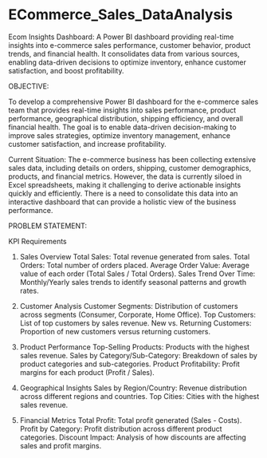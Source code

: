 # ECommerce_Sales_DataAnalysis
Ecom Insights Dashboard: A Power BI dashboard providing real-time insights into e-commerce sales performance, customer behavior, product trends, and financial health. It consolidates data from various sources, enabling data-driven decisions to optimize inventory, enhance customer satisfaction, and boost profitability. 

OBJECTIVE:

To develop a comprehensive Power BI dashboard for the e-commerce sales team that provides real-time insights into sales performance, product performance, geographical distribution, shipping efficiency, and overall financial health. The goal is to enable data-driven decision-making to improve sales strategies, optimize inventory management, enhance customer satisfaction, and increase profitability.

Current Situation: The e-commerce business has been collecting extensive sales data, including details on orders, shipping, customer demographics, products, and financial metrics. However, the data is currently siloed in Excel spreadsheets, making it challenging to derive actionable insights quickly and efficiently. There is a need to consolidate this data into an interactive dashboard that can provide a holistic view of the business performance.

PROBLEM STATEMENT:

KPI Requirements

1. Sales Overview
        Total Sales: Total revenue generated from sales.
        Total Orders: Total number of orders placed.
        Average Order Value: Average value of each order (Total Sales / Total Orders).
        Sales Trend Over Time: Monthly/Yearly sales trends to identify seasonal patterns and growth rates.
   
2. Customer Analysis
        Customer Segments: Distribution of customers across segments (Consumer, Corporate, Home Office).
        Top Customers: List of top customers by sales revenue.
        New vs. Returning Customers: Proportion of new customers versus returning customers.
   
3. Product Performance
        Top-Selling Products: Products with the highest sales revenue.
        Sales by Category/Sub-Category: Breakdown of sales by product categories and sub-categories.
        Product Profitability: Profit margins for each product (Profit / Sales).
   
4. Geographical Insights
        Sales by Region/Country: Revenue distribution across different regions and countries.
        Top Cities: Cities with the highest sales revenue.
   
5. Financial Metrics
        Total Profit: Total profit generated (Sales - Costs).
        Profit by Category: Profit distribution across different product categories.
        Discount Impact: Analysis of how discounts are affecting sales and profit margins.








